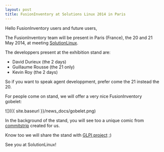 ```yaml
---
layout: post
title: FusionInventory at Solutions Linux 2014 in Paris
---
```


Hello FusionInventory users and future users,

The FusionInventory team will be present in Paris (France), the 20 and 21 May 2014, at meeting [SolutionLinux](http://www.solutionslinux.fr/).

The developpers present at the exhibition stand are:

* David Durieux (the 2 days)
* Guillaume Rousse (the 21 only)
* Kevin Roy (the 2 days)

So if you want to speak agent developpment, prefer come the 21 instead the 20.

For people come on stand, we will offer a very nice FusionInventory gobelet:

![]({{ site.baseurl }}/news_docs/gobelet.png)

In the background of the stand, you will see too a unique comic from [commitstrip](http://www.commitstrip.com/) created for us.

Know too we will share the stand with [GLPI project](http://www.glpi-project.org/) ;)

See you at SolutionLinux!

